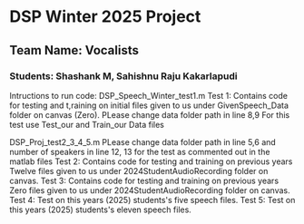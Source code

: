 # DSP Winter 2025 Project

## Team Name: Vocalists
### Students: Shashank M, Sahishnu Raju Kakarlapudi

Intructions to run code:
DSP_Speech_Winter_test1.m
Test 1: Contains code for testing and t,raining on initial files given to us under GivenSpeech_Data folder on canvas (Zero).
PLease change data folder path in line 8,9
For this test use Test_our and Train_our Data files

DSP_Proj_test2_3_4_5.m
PLease change data folder path in line 5,6 and number of speakers in line 12, 13 for the test as commented out in the matlab files
Test 2: Contains code for testing and training on previous years Twelve files given to us under 2024StudentAudioRecording folder on canvas.
Test 3: Contains code for testing and training on previous years Zero files given to us under 2024StudentAudioRecording folder on canvas.
Test 4: Test on this years (2025) students's five speech files.
Test 5: Test on this years (2025) students's eleven speech files.
